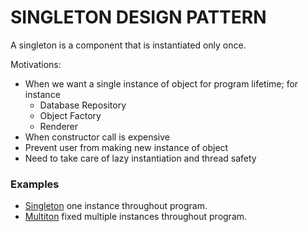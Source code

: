 # SINGLETON DESIGN PATTERN

A singleton is a component that is instantiated only once.

Motivations:
- When we want a single instance of object for program lifetime; for instance
    - Database Repository
    - Object Factory
    - Renderer
- When constructor call is expensive
- Prevent user from making new instance of object
- Need to take care of lazy instantiation and thread safety


### Examples
- [Singleton](./singleton.cpp) one instance throughout program.
- [Multiton](./multiton.cpp) fixed multiple instances throughout program.
